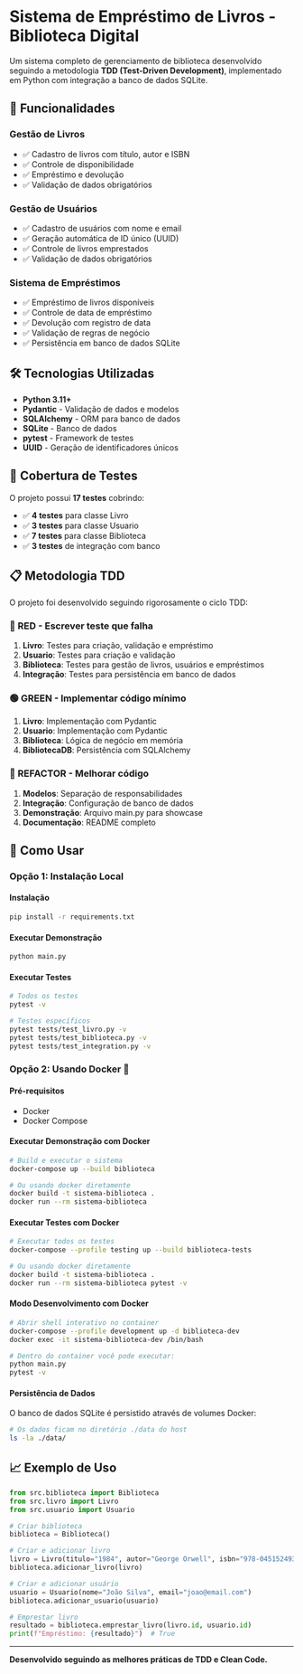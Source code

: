 # Sistema de Empréstimo de Livros - Biblioteca Digital

Um sistema completo de gerenciamento de biblioteca desenvolvido seguindo a metodologia **TDD (Test-Driven Development)**, implementado em Python com integração a banco de dados SQLite.

## 🚀 Funcionalidades

### Gestão de Livros
- ✅ Cadastro de livros com título, autor e ISBN
- ✅ Controle de disponibilidade
- ✅ Empréstimo e devolução
- ✅ Validação de dados obrigatórios

### Gestão de Usuários
- ✅ Cadastro de usuários com nome e email
- ✅ Geração automática de ID único (UUID)
- ✅ Controle de livros emprestados
- ✅ Validação de dados obrigatórios

### Sistema de Empréstimos
- ✅ Empréstimo de livros disponíveis
- ✅ Controle de data de empréstimo
- ✅ Devolução com registro de data
- ✅ Validação de regras de negócio
- ✅ Persistência em banco de dados SQLite

## 🛠️ Tecnologias Utilizadas

- **Python 3.11+**
- **Pydantic** - Validação de dados e modelos
- **SQLAlchemy** - ORM para banco de dados
- **SQLite** - Banco de dados
- **pytest** - Framework de testes
- **UUID** - Geração de identificadores únicos

## 🧪 Cobertura de Testes

O projeto possui **17 testes** cobrindo:

- ✅ **4 testes** para classe Livro
- ✅ **3 testes** para classe Usuario
- ✅ **7 testes** para classe Biblioteca
- ✅ **3 testes** de integração com banco

## 📋 Metodologia TDD

O projeto foi desenvolvido seguindo rigorosamente o ciclo TDD:

### 🔴 RED - Escrever teste que falha
1. **Livro**: Testes para criação, validação e empréstimo
2. **Usuario**: Testes para criação e validação
3. **Biblioteca**: Testes para gestão de livros, usuários e empréstimos
4. **Integração**: Testes para persistência em banco de dados

### 🟢 GREEN - Implementar código mínimo
1. **Livro**: Implementação com Pydantic
2. **Usuario**: Implementação com Pydantic
3. **Biblioteca**: Lógica de negócio em memória
4. **BibliotecaDB**: Persistência com SQLAlchemy

### 🔵 REFACTOR - Melhorar código
1. **Modelos**: Separação de responsabilidades
2. **Integração**: Configuração de banco de dados
3. **Demonstração**: Arquivo main.py para showcase
4. **Documentação**: README completo

## 🚀 Como Usar

### Opção 1: Instalação Local

#### Instalação
```bash
pip install -r requirements.txt
```

#### Executar Demonstração
```bash
python main.py
```

#### Executar Testes
```bash
# Todos os testes
pytest -v

# Testes específicos
pytest tests/test_livro.py -v
pytest tests/test_biblioteca.py -v
pytest tests/test_integration.py -v
```

### Opção 2: Usando Docker 🐳

#### Pré-requisitos
- Docker
- Docker Compose

#### Executar Demonstração com Docker
```bash
# Build e executar o sistema
docker-compose up --build biblioteca

# Ou usando docker diretamente
docker build -t sistema-biblioteca .
docker run --rm sistema-biblioteca
```

#### Executar Testes com Docker
```bash
# Executar todos os testes
docker-compose --profile testing up --build biblioteca-tests

# Ou usando docker diretamente
docker build -t sistema-biblioteca .
docker run --rm sistema-biblioteca pytest -v
```

#### Modo Desenvolvimento com Docker
```bash
# Abrir shell interativo no container
docker-compose --profile development up -d biblioteca-dev
docker exec -it sistema-biblioteca-dev /bin/bash

# Dentro do container você pode executar:
python main.py
pytest -v
```

#### Persistência de Dados
O banco de dados SQLite é persistido através de volumes Docker:
```bash
# Os dados ficam no diretório ./data do host
ls -la ./data/
```

## 📈 Exemplo de Uso

```python
from src.biblioteca import Biblioteca
from src.livro import Livro
from src.usuario import Usuario

# Criar biblioteca
biblioteca = Biblioteca()

# Criar e adicionar livro
livro = Livro(titulo="1984", autor="George Orwell", isbn="978-0451524935")
biblioteca.adicionar_livro(livro)

# Criar e adicionar usuário
usuario = Usuario(nome="João Silva", email="joao@email.com")
biblioteca.adicionar_usuario(usuario)

# Emprestar livro
resultado = biblioteca.emprestar_livro(livro.id, usuario.id)
print(f"Empréstimo: {resultado}")  # True
```

---

**Desenvolvido seguindo as melhores práticas de TDD e Clean Code.**